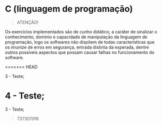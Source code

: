 ﻿
# C (linguagem de programação)

> ATENÇÃO!

Os exercícios implementados são de cunho didático, a caráter de sinalizar o conhecimento, 
domínio e capacidade de manipulação da linguagem de programação, logo os softwares não 
dispõem de todas características que os imunize de erros em segurança, entrada distinta da esperada,
dentre outros possíveis aspectos que possam causar falhas no funcionamento do software.

<<<<<<< HEAD

3 - Teste;

4 - Teste;
=======
3 - Teste;
> 7373070f6
